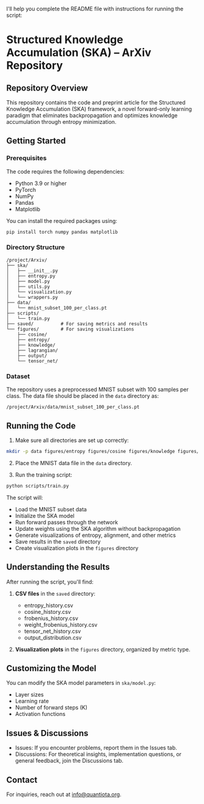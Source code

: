 I'll help you complete the README file with instructions for running the script:

# Structured Knowledge Accumulation (SKA) – ArXiv Repository

## Repository Overview
This repository contains the code and preprint article for the Structured Knowledge Accumulation (SKA) framework, a novel forward-only learning paradigm that eliminates backpropagation and optimizes knowledge accumulation through entropy minimization.

## Getting Started

### Prerequisites
The code requires the following dependencies:
- Python 3.9 or higher
- PyTorch
- NumPy
- Pandas
- Matplotlib

You can install the required packages using:
```bash
pip install torch numpy pandas matplotlib
```

### Directory Structure
```
/project/Arxiv/
├── ska/
│   ├── __init__.py
│   ├── entropy.py
│   ├── model.py
│   ├── utils.py
│   └── visualization.py
│   └── wrappers.py
├── data/
│   └── mnist_subset_100_per_class.pt
├── scripts/
│   └── train.py
├── saved/          # For saving metrics and results
└── figures/        # For saving visualizations
    ├── cosine/
    ├── entropy/
    ├── knowledge/
    ├── lagrangian/
    ├── output/
    └── tensor_net/
```

### Dataset
The repository uses a preprocessed MNIST subset with 100 samples per class. The data file should be placed in the `data` directory as:
```
/project/Arxiv/data/mnist_subset_100_per_class.pt
```



## Running the Code

1. Make sure all directories are set up correctly:
```bash
mkdir -p data figures/entropy figures/cosine figures/knowledge figures/weight figures/tensor_net saved
```

2. Place the MNIST data file in the `data` directory.

3. Run the training script:
```bash
python scripts/train.py
```

The script will:
- Load the MNIST subset data
- Initialize the SKA model
- Run forward passes through the network
- Update weights using the SKA algorithm without backpropagation
- Generate visualizations of entropy, alignment, and other metrics
- Save results in the `saved` directory
- Create visualization plots in the `figures` directory

## Understanding the Results

After running the script, you'll find:

1. **CSV files** in the `saved` directory:
   - entropy_history.csv
   - cosine_history.csv
   - frobenius_history.csv
   - weight_frobenius_history.csv
   - tensor_net_history.csv
   - output_distribution.csv

2. **Visualization plots** in the `figures` directory, organized by metric type.

## Customizing the Model

You can modify the SKA model parameters in `ska/model.py`:
- Layer sizes
- Learning rate
- Number of forward steps (K)
- Activation functions

## Issues & Discussions
- Issues: If you encounter problems, report them in the Issues tab.
- Discussions: For theoretical insights, implementation questions, or general feedback, join the Discussions tab.

## Contact
For inquiries, reach out at info@quantiota.org.